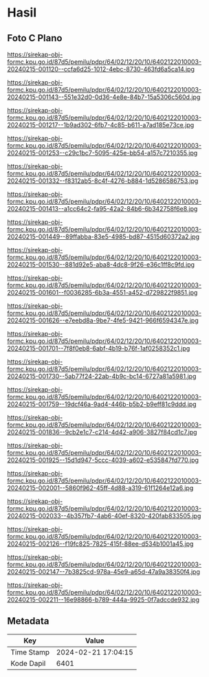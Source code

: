 # Hasil

## Foto C Plano

https://sirekap-obj-formc.kpu.go.id/87d5/pemilu/pdpr/64/02/12/20/10/6402122010003-20240215-001120--ccfa6d25-1012-4ebc-8730-463fd6a5ca14.jpg

https://sirekap-obj-formc.kpu.go.id/87d5/pemilu/pdpr/64/02/12/20/10/6402122010003-20240215-001143--551e32d0-0d36-4e8e-84b7-15a5306c560d.jpg

https://sirekap-obj-formc.kpu.go.id/87d5/pemilu/pdpr/64/02/12/20/10/6402122010003-20240215-001217--1b9ad302-6fb7-4c85-b611-a7ad185e73ce.jpg

https://sirekap-obj-formc.kpu.go.id/87d5/pemilu/pdpr/64/02/12/20/10/6402122010003-20240215-001253--c29c1bc7-5095-425e-bb54-a157c7210355.jpg

https://sirekap-obj-formc.kpu.go.id/87d5/pemilu/pdpr/64/02/12/20/10/6402122010003-20240215-001332--f8312ab5-8c4f-4276-b884-1d5286586753.jpg

https://sirekap-obj-formc.kpu.go.id/87d5/pemilu/pdpr/64/02/12/20/10/6402122010003-20240215-001413--a1cc64c2-fa95-42a2-84b6-6b342758f6e8.jpg

https://sirekap-obj-formc.kpu.go.id/87d5/pemilu/pdpr/64/02/12/20/10/6402122010003-20240215-001449--89ffabba-83e5-4985-bd87-4515d60372a2.jpg

https://sirekap-obj-formc.kpu.go.id/87d5/pemilu/pdpr/64/02/12/20/10/6402122010003-20240215-001530--881d92e5-aba8-4dc8-9f26-e36c1ff8c9fd.jpg

https://sirekap-obj-formc.kpu.go.id/87d5/pemilu/pdpr/64/02/12/20/10/6402122010003-20240215-001601--f0036285-6b3a-4551-a452-d729822f9851.jpg

https://sirekap-obj-formc.kpu.go.id/87d5/pemilu/pdpr/64/02/12/20/10/6402122010003-20240215-001626--e7eebd8a-9be7-4fe5-9421-966f6594347e.jpg

https://sirekap-obj-formc.kpu.go.id/87d5/pemilu/pdpr/64/02/12/20/10/6402122010003-20240215-001701--7f8f0eb8-6abf-4b19-b76f-1af0258352c1.jpg

https://sirekap-obj-formc.kpu.go.id/87d5/pemilu/pdpr/64/02/12/20/10/6402122010003-20240215-001730--5ab77f24-22ab-4b9c-bc14-6727a81a5981.jpg

https://sirekap-obj-formc.kpu.go.id/87d5/pemilu/pdpr/64/02/12/20/10/6402122010003-20240215-001759--19dcf46a-9ad4-446b-b5b2-b9eff81c9ddd.jpg

https://sirekap-obj-formc.kpu.go.id/87d5/pemilu/pdpr/64/02/12/20/10/6402122010003-20240215-001836--9cb2e1c7-c214-4d42-a906-3827f84cd1c7.jpg

https://sirekap-obj-formc.kpu.go.id/87d5/pemilu/pdpr/64/02/12/20/10/6402122010003-20240215-001925--15d1d947-5ccc-4039-a602-e535847fd770.jpg

https://sirekap-obj-formc.kpu.go.id/87d5/pemilu/pdpr/64/02/12/20/10/6402122010003-20240215-002001--5860f962-45ff-4d88-a319-61f1264e12a6.jpg

https://sirekap-obj-formc.kpu.go.id/87d5/pemilu/pdpr/64/02/12/20/10/6402122010003-20240215-002033--4b357fb7-4ab6-40ef-8320-420fab833505.jpg

https://sirekap-obj-formc.kpu.go.id/87d5/pemilu/pdpr/64/02/12/20/10/6402122010003-20240215-002126--f19fc825-7825-415f-88ee-d534b1001a45.jpg

https://sirekap-obj-formc.kpu.go.id/87d5/pemilu/pdpr/64/02/12/20/10/6402122010003-20240215-002147--7b3825cd-978a-45e9-a65d-47a9a38350f4.jpg

https://sirekap-obj-formc.kpu.go.id/87d5/pemilu/pdpr/64/02/12/20/10/6402122010003-20240215-002211--16e98866-b789-444a-9925-0f7adccde932.jpg


## Metadata

| Key        | Value               |
| ---------- | ------------------- |
| Time Stamp | 2024-02-21 17:04:15 |
| Kode Dapil | 6401                |



